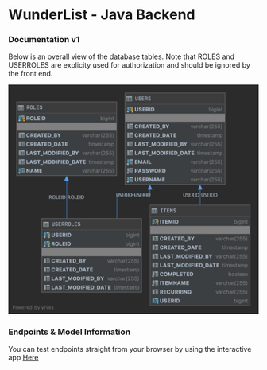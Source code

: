 # WunderList - Java Backend

### Documentation v1
Below is an overall view of the database tables. Note that ROLES and USERROLES are explicity used for authorization and should be ignored by the front end.

![Image of Database Layout](wunderlistmodel.png)

### Endpoints & Model Information

You can test endpoints straight from your browser by using the interactive app
[Here](http://wunderlist-java.herokuapp.com/swagger-ui.html)



